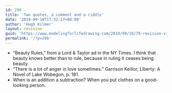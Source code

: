 ```yaml
---
id: 296
title: 'Two quotes, a comment and a riddle'
date: '2019-09-18T17:32:17+00:00'
author: 'Hugh Kilmer'
layout: revision
guid: 'https://www.modelingforlifedrawing.com/2019/09/18/78-revision-v1/'
permalink: '/?p=296'
---
```


- “Beauty Rules,” from a Lord &amp; Taylor ad in the NY Times. I think that beauty knows better than to rule, because in ruling it ceases being beauty.
- “There is a lot of anger in love sometimes.” Garrison Keillor, Liberty: A Novel of Lake Wobegon, p. 181.
- When is an addition a subtraction? When you put clothes on a good-looking person.